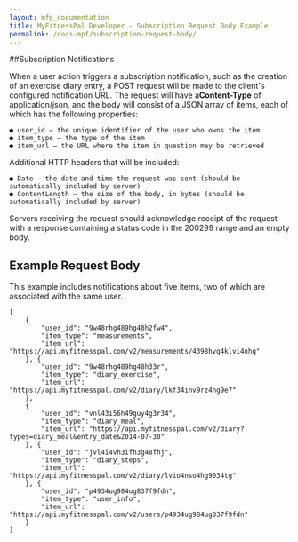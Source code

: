 ```yaml
---
layout: mfp_documentation
title: MyFitnessPal Developer - Subscription Request Body Example
permalink: /docs-mpf/subscription-request-body/
---
```


##Subscription Notifications

When a user action triggers a subscription notification, such as the creation of an exercise diary entry, a POST request will be made to the client's configured notification URL. The request will have a ​**Content-Type**​ of ​application/json​, and the body will consist of a JSON array of items, each of which has the following properties:

    ● user_id​ – the unique identifier of the user who owns the item
    ● item_type​ – the type of the item
    ● item_url​ – the URL where the item in question may be retrieved

Additional HTTP headers that will be included:

    ● Date​ – the date and time the request was sent (should be automatically included by server)
    ● Content­Length​ – the size of the body, in bytes (should be automatically included by server)

Servers receiving the request should acknowledge receipt of the request with a response containing a status code in the 200­299 range and an empty body.


## Example Request Body

This example includes notifications about five items, two of which are associated with the same user.

    [
        {
            "user_id": "9w48rhg489hg48h2fw4",
            "item_type": "measurements",
            "item_url": "https://api.myfitnesspal.com/v2/measurements/4398hvg4klvi4nhg"
        }, {
            "user_id": "9w48rhg489hg48h33r",
            "item_type": "diary_exercise",
            "item_url": "https://api.myfitnesspal.com/v2/diary/lkf34inv9rz4hg9e7"
        },
        {
            "user_id": "vnl43i56h49guy4g3r34",
            "item_type": "diary_meal",
            "item_url": "https://api.myfitnesspal.com/v2/diary?types=diary_meal&entry_date&2014-07-30"
        }, {
            "user_id": "jvl4i4vh3ifh3g48fhj",
            "item_type": "diary_steps",
            "item_url": "https://api.myfitnesspal.com/v2/diary/lvio4nso4hg9034tg"
        }, {
            "user_id": "p4934ug984ug837f9fdn",
            "item_type": "user_info",
            "item_url": "https://api.myfitnesspal.com/v2/users/p4934ug984ug837f9fdn"
        } 
    ]
